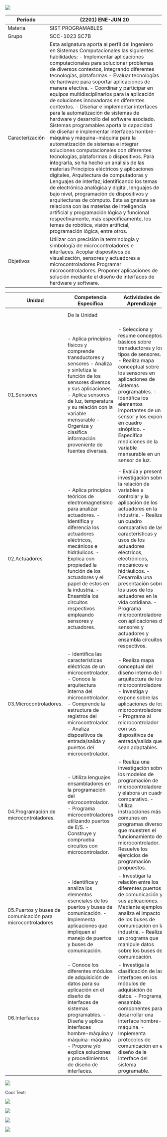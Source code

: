 ![](imagenes/sptitulo.png)

| Periodo         	| (2201) ENE-JUN 20                                                                                                                                                                                                                                                                                                                                                                                                                                                                                                                                                                                                                                                                                                                                                                                                                                                                                                                                                                                                                                                                                                                                                                                                                                                                                                                                                                 	|
|-----------------	|-----------------------------------------------------------------------------------------------------------------------------------------------------------------------------------------------------------------------------------------------------------------------------------------------------------------------------------------------------------------------------------------------------------------------------------------------------------------------------------------------------------------------------------------------------------------------------------------------------------------------------------------------------------------------------------------------------------------------------------------------------------------------------------------------------------------------------------------------------------------------------------------------------------------------------------------------------------------------------------------------------------------------------------------------------------------------------------------------------------------------------------------------------------------------------------------------------------------------------------------------------------------------------------------------------------------------------------------------------------------------------------	|
| Materia         	| SIST PROGRAMABLES                                                                                                                                                                                                                                                                                                                                                                                                                                                                                                                                                                                                                                                                                                                                                                                                                                                                                                                                                                                                                                                                                                                                                                                                                                                                                       	|
| Grupo           	| SCC-1023 SC7B                                                                                                                                                                                                                                                                                                                                                                                                                                                                                                                                                                                                                                                                                                                                                                                                                                                                                                                                                                                                                                                                                                                                                                                                                                                                                                                                                                     	|
| Caracterización 	| Esta asignatura aporta al perfil del Ingeniero en Sistemas Computacionales las siguientes habilidades: - Implementar aplicaciones computacionales para solucionar problemas de diversos contextos, integrando diferentes tecnologías, plataformas - Evaluar tecnologías de hardware para soportar aplicaciones de manera efectiva. - Coordinar y participar en equipos multidisciplinarios para la aplicación de soluciones innovadoras en diferentes contextos. - Diseñar e implementar interfaces para la automatización de sistemas de hardware y desarrollo del software asociado. Sistemas programables aporta la capacidad de diseñar e implementar interfaces hombre- máquina y máquina-máquina para la automatización de sistemas e integrar soluciones computacionales con diferentes tecnologías, plataformas o dispositivos. Para integrarla, se ha hecho un análisis de las materias Principios eléctricos y aplicaciones digitales, Arquitectura de computadoras y Lenguajes de interfaz; identificando los temas de electrónica analógica y digital, lenguajes de bajo nivel, programación de dispositivos y arquitecturas de cómputo. Esta asignatura se relaciona con las materias de inteligencia artificial y programación lógica y funcional respectivamente, más específicamente, los temas de robótica, visión artificial, programación lógica, entre otros. 	|
| Objetivos       	| Utilizar con precisión la terminología y simbología de microcontroladores e interfaces. Acoplar dispositivos de visualización, sensores y actuadores a microcontroladores Programar microcontroladores. Proponer aplicaciones de solución mediante el diseño de interfaces de hardware y software.                                                                                                                                                                                                                                                                                                                                                                                                                                                                                                                                                                                                                                                                                                                                                                                                                                                                                                                                                                                                                                                                                	|



| Unidad                                                     | Competencia Especifica                                                                                                                                                                                                                                                                                                    | Actividades de Aprendizaje                                                                                                                                                                                                                                                                                                                                                                                                                                        | Actividades de Enseñanza                                                                                                                                                                                                                                                                                    | Desarrollo de                                                                                                                                                                                                                                         | Horas  | Criterios de                                                                                                                                                                                                                                          | Fuentes                                                                                                                    | Apoyos Didacticos                                                                                                                                                                                              | Eval | Núm. | Sem. |
|------------------------------------------------------------|---------------------------------------------------------------------------------------------------------------------------------------------------------------------------------------------------------------------------------------------------------------------------------------------------------------------------|-------------------------------------------------------------------------------------------------------------------------------------------------------------------------------------------------------------------------------------------------------------------------------------------------------------------------------------------------------------------------------------------------------------------------------------------------------------------|-------------------------------------------------------------------------------------------------------------------------------------------------------------------------------------------------------------------------------------------------------------------------------------------------------------|-------------------------------------------------------------------------------------------------------------------------------------------------------------------------------------------------------------------------------------------------------|--------|-------------------------------------------------------------------------------------------------------------------------------------------------------------------------------------------------------------------------------------------------------|----------------------------------------------------------------------------------------------------------------------------|----------------------------------------------------------------------------------------------------------------------------------------------------------------------------------------------------------------|------|------|------|
|                                                            | De la Unidad                                                                                                                                                                                                                                                                                                              |                                                                                                                                                                                                                                                                                                                                                                                                                                                                   |                                                                                                                                                                                                                                                                                                             | Competencias Genéricas                                                                                                                                                                                                                                | TeoPra | Evaluación                                                                                                                                                                                                                                            |                                                                                                                            |                                                                                                                                                                                                                | Diag | Form | Suma |
| 01.Sensores                                                | - Aplica principios físicos y comprende transductores y sensores - Analiza y sintetiza la función de los sensores diversos y sus aplicaciones. - Aplica sensores de luz, temperatura y su relación con la variable mensurable - Organiza y clasifica información proveniente de fuentes diversas.                         | - Selecciona y resume conceptos básicos sobre transductores y los tipos de sensores. - Realiza mapa conceptual sobre los sensores en aplicaciones de sistemas programables. - Identifica los elementos importantes de un sensor y los expone en cuadro sinóptico. - Especifica mediciones de la variable mensurable en un sensor de luz.                                                                                                                          | Se elabora cuadro sinoptico sobre clasificacion de sensores, asi presentacion ante grupo sobre sensores y transductores opticos, temperatura, presion, proximidad (tipos, caracteristicas, modo de comunicacion, y ejemplos aplicativos), asi como practica electronica sobre sensores de temperatura y luz | Se aplica principos fisicos y comprension de sensores y tranductores, Se aplica teoria sobre sensores de opticos, temperatura, proximidad, presion, asi como practica de laboratorio de circuiteria electronica utilizando sensores temperatura y luz | 8      | Se aplica principos fisicos y comprension de sensores y tranductores, Se aplica teoria sobre sensores de opticos, temperatura, proximidad, presion, asi como practica de laboratorio de circuiteria electronica utilizando sensores temperatura y luz | Ficha bibliograficas (Sensores y actuadores), asi como material en fuentes expuestas en internet                           | Material de apoyo sobre electronica basica, y simuladores, fichas tecnicas sobre sensores opticos, temperatura, presion y proximidad asi como uso de componentes electronicos, proyeccciones, videos, ejemplos | 00   | 00   | 00   |
| 02.Actuadores                                              | - Aplica principios teóricos de electromagnetismo para analizar actuadores. - Identifica y diferencia los actuadores eléctricos, mecánicos e hidráulicos. - Explica con propiedad la función de los actuadores y el papel de estos en la industria. - Ensambla los circuitos respectivos empleando sensores y actuadores. | - Evalúa y presenta investigación sobre la relación de variables a controlar y la aplicación de los actuadores en la industria. - Realiza un cuadro comparativo de las características y usos de los actuadores eléctricos, electrónicos, mecánicos e hidráulicos. - Desarrolla una presentación sobre los usos de los actuadores en la vida cotidiana. - Programa microcontroladores con aplicaciones de sensores y actuadores y ensambla circuitos respectivos. | Se elabora mapa conceptual sobre usos de los actuadores neumatics, hidraulicos, se expone presentacion ante grupo sobre los actuadores electricos (ejemplos), asi como ensamble de circuiteria electronica con motores DC                                                                                   | Se aplica principos fisicos y comprension de actuadores hidraulicos y neumaticos, asi como se aplica teoria y practica de laboratorio de circuiteria electronica utilizando actuadores electricos, temporizadores y control de giro de motor DC       | 8      | Cada actividad de aprendizaje cuenta con una rubrica de evaluacion (Introduccion, desarrollo, conclusiones, bibliografias), utilizando el estilo IEEE y APA                                                                                           | Ficha bibliograficas (Actuadores Neumaticos, hidraulicos y electricos), asi como material en fuentes expuestas en internet | Material de apoyo sobre electronica basica, y simuladores, fichas tecnicas sobre componentes como actuadores electricos y uso de elementos electronicos, proyeccciones, videos, ejemplos                       | 00   | 00   | 00   |
| 03.Microcontroladores.                                     | - Identifica las características eléctricas de un microcontrolador. - Conoce la arquitectura interna del microcontrolador. - Comprende la estructura de registros del microcontrolador. - Analiza dispositivos de entrada/salida y puertos del microcontrolador.                                                          | - Realiza mapa conceptual del diseño interno de la arquitectura de los microcontroladores. - Investiga y expone sobre las aplicaciones de los microcontroladores. - Programa al microcontrolador con sus dispositivos de entrada/salida que sean adaptables.                                                                                                                                                                                                      | Se realiza evaluacion sobre la arquitectura de los microcontroladores, se elaborar una tabla comporativa entre familia de microcontroladores, y se introducen dos nuevos microcontroladores para practicas de laboratorio                                                                                   | Se identifican las caracteristicas, arquitectura interna, registros, entrada y salidas analogicas y digitales del microcontrolador,                                                                                                                   | 8      | Cada actividad de aprendizaje cuenta con una rubrica de evaluacion (Introduccion, desarrollo, conclusiones, bibliografias), utilizando el estilo IEEE y APA                                                                                           | Ficha bibliograficas, asi como material en fuentes expuestas en internet                                                   | Material de apoyo sobre electronica basica, y simuladores, fichas tecnicas sobre componentes como microcontroladores utilizados en la industria, proyeccciones, videos, ejemplos                               | 00   | 00   | 00   |
| 04.Programación de microcontroladores.                     | - Utiliza lenguajes ensambladores en la programación del microcontrolador. - Programa microcontroladores utilizando puertos de E/S. - Construye y comprueba circuitos con microcontrolador.                                                                                                                               | - Realiza una investigación sobre los modelos de programación de microcontroladores y elabora un cuadro comparativo. - Utiliza instrucciones más comunes en programas diversos que muestren el funcionamiento del microcontrolador. - Resuelve los ejercicios de programación propuestos.                                                                                                                                                                         | Se realiza evaluacion sobre la arquitectura de los microcontroladores, se elaborar una tabla comporativa entre familia de microcontroladores, y se introducen dos nuevos microcontroladores para practicas de laboratorio                                                                                   | Se identifican las caracteristicas, arquitectura interna, registros, entrada y salidas analogicas y digitales del microcontrolador,                                                                                                                   | 8      | Cada actividad de aprendizaje cuenta con una rubrica de evaluacion (Introduccion, desarrollo, conclusiones, bibliografias), utilizando el estilo IEEE y APA                                                                                           | Ficha bibliograficas, asi como material en fuentes expuestas en internet                                                   | Material de apoyo sobre electronica basica, y simuladores, fichas tecnicas sobre componentes como microcontroladores utilizados en la industria, proyeccciones, videos, ejemplos                               | 00   | 00   | 00   |
| 05.Puertos y buses de comunicación para microcontroladores | - Identifica y analiza los elementos esenciales de los puertos y buses de comunicación. - Implementa aplicaciones que impliquen el manejo de puertos y buses de comunicación.                                                                                                                                             | - Investigar la relación entre los diferentes puertos de comunicación y sus aplicaciones. - Mediante ejemplos, analiza el impacto de los buses de comunicación en la industria. - Realiza un programa que manipule datos sobre los buses de comunicación.                                                                                                                                                                                                         | Se ensambla y programan circuitos electronicos utilizando sensores de temperatura, encendido y apagado de un motor DC por medio de un relevador y el protocolo Wifi                                                                                                                                         | Se identifica y analiza elementos tales como puertos y buses de comunicaciï¿½n, y aplicaciones sobre manejo de ellos                                                                                                                                  | 8      | Cada actividad de aprendizaje cuenta con una rubrica de evaluacion (Introduccion, desarrollo, conclusiones, bibliografias), utilizando el estilo IEEE y APA                                                                                           | Ficha bibliograficas, asi como material en fuentes expuestas en internet                                                   | Material de apoyo sobre electronica basica, y simuladores, fichas tecnicas sobre componentes como microcontroladores utilizados en la industria, proyeccciones, videos, ejemplos                               | 00   | 00   | 00   |
| 06.Interfaces                                              | - Conoce los diferentes módulos de adquisición de datos para su aplicación en el diseño de interfaces de sistemas programables. - Diseña y aplica interfaces hombre-máquina y máquina-máquina - Propone y/o explica soluciones y procedimientos de diseño de interfaces.                                                  | - Investiga la clasificación de las interfaces en los módulos de adquisición de datos. - Programa, ensambla componentes para desarrollar una interface hombre-máquina. - Implementa protocolos de comunicación en el diseño de la interface del sistema programable.                                                                                                                                                                                              | Se ensambla y programan interfaces visuales para adquisicion de datos, utilizando comunicaciï¿½n Bluetooth, IR, utilizando un controlador de velocidad de motor DC, y controlador de un servomotor, sensores ultrasonicos, IR                                                                               | Se conoce los distintos modulos de adquisicion de datos para el diseï¿½o de interfaces programables, asi como el diseï¿½o y aplicaciï¿½n de una interface hombre-maquina y maquina'maquina, haciendo uso de circuiteria electronica                   | 8      | Cada actividad de aprendizaje cuenta con una rubrica de evaluacion (Introduccion, desarrollo, conclusiones, bibliografias), utilizando el estilo IEEE y APA                                                                                           | Ficha bibliograficas, asi como material en fuentes expuestas en internet                                                   | Material de apoyo sobre electronica basica, y simuladores, fichas tecnicas sobre componentes como microcontroladores utilizados en la industria, proyeccciones, videos, ejemplos                               | 00   | 00   | 00   |


![](https://images.cooltext.com/5390751.png)

<a href="http://cooltext.com" target="_top"><img src="https://cooltext.com/images/ct_pixel.gif" width="80" height="15" alt="Cool Text: Logo and Graphics Generator" border="0" /></a>


![](imagenes/1.jpg)

![](imagenes/2.jpg)

![](imagenes/3.jpg)

![](imagenes/4.jpg)
